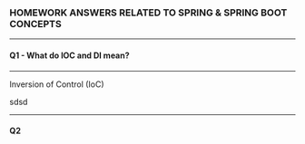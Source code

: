 ### HOMEWORK ANSWERS RELATED TO SPRING & SPRING BOOT CONCEPTS 

---

#### Q1 - What do IOC and DI mean?

---

Inversion of Control (IoC)

sdsd

---

#### Q2 